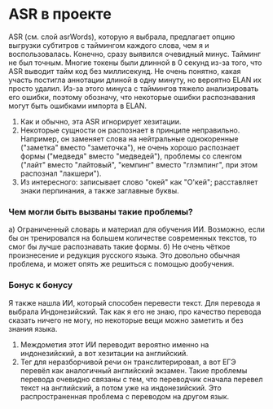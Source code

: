 # ASR в проекте
ASR (см. слой asrWords), которую я выбрала, предлагает опцию выгрузки субтитров с таймингом каждого слова, чем я и воспользовалась.
Конечно, сразу выявился очевидный минус. Тайминг не был точным. Многие токены были длинной в 0 секунд из-за того, что ASR выводит тайм код без миллисекунд. Не очень понятно, какая участь постигла аннотации длиной в одну минуту, но вероятно ELAN их просто удалил.
Из-за этого минуса с таймингов тяжело анализировать его ошибки, поэтому обозначу, что некоторые ошибки распознавания могут быть ошибками импорта в ELAN.
1. Как и обычно, эта ASR игнорирует хезитации.
2. Некоторые сущности он распознает в принципе неправильно. Например, он заменяет слова на нейтральные однокоренные ("заметка" вместо "заметочка"), не очень хорошо распознает формы ("медведя" вместо "медведей"), проблемы со сленгом ("лайт" вместо "лайтовый", "кемпинг" вместо "глэмпинг", при этом распознал "лакшери").
3. Из интересного: записывает слово "окей" как "О'кей"; расставляет знаки перпинания, а также заглавные буквы.

### Чем могли быть вызваны такие проблемы?
а) Ограниченный словарь и материал для обучения ИИ. Возможно, если бы он тренировался на большем количестве современных текстов, то смог бы лучше распознавать такие формы.
б) Не очень чёткое произнесение и редукция русского языка. Это довольно обычная проблема, и может опять же решиться с помощью дообучения.
### Бонус к бонусу
Я также нашла ИИ, который способен перевести текст. Для перевода я выбрала Индонезийский. Так как я его не знаю, про качество перевода сказать ничего не могу, но некоторые вещи можно заметить и без знания языка.
1. Междометия этот ИИ переводит вероятно именно на индонезийский, а вот хезитации на английский.
2. Тег для неразборчивой речи он транслитерировал, а вот ЕГЭ перевёл как аналогичный английский экзамен.
Такие проблемы перевода очевидно связаны с тем, что переводчик сначала перевел текст на английский, а потом уже на индонезийский. Это распространенная проблема с переводом на другом язык.
